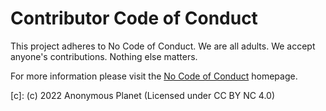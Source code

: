 # Contributor Code of Conduct

This project adheres to No Code of Conduct.  We are all adults.  We accept anyone's contributions.  Nothing else matters.

For more information please visit the [No Code of Conduct](https://github.com/domgetter/NCoC) homepage.

[c]: (c) 2022 Anonymous Planet (Licensed under CC BY NC 4.0)